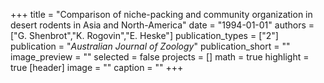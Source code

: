 +++
title = "Comparison of niche-packing and community organization in desert rodents in Asia and North-America"
date = "1994-01-01"
authors = ["G. Shenbrot","K. Rogovin","E. Heske"]
publication_types = ["2"]
publication = "_Australian Journal of Zoology_"
publication_short = ""
image_preview = ""
selected = false
projects = []
math = true
highlight = true
[header]
image = ""
caption = ""
+++

